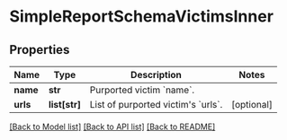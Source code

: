 # SimpleReportSchemaVictimsInner


## Properties
Name | Type | Description | Notes
------------ | ------------- | ------------- | -------------
**name** | **str** | Purported victim &#x60;name&#x60;. | 
**urls** | **list[str]** | List of purported victim&#39;s &#x60;urls&#x60;. | [optional] 

[[Back to Model list]](../README.md#documentation-for-models) [[Back to API list]](../README.md#documentation-for-api-endpoints) [[Back to README]](../README.md)


